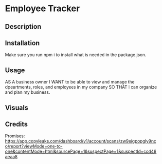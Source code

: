 # Employee Tracker

## Description

## Installation
Make sure you run npm i to install what is needed in the package.json.

## Usage
AS A business owner I WANT to be able to view and manage the dpeartments, roles, and employees in my company SO THAT I can organize and plan my business.

## Visuals

## Credits

Promises: https://app.copyleaks.com/dashboard/v1/account/scans/zw9eigpopgly9nco/report?viewMode=one-to-one&contentMode=html&sourcePage=1&suspectPage=1&suspectId=ccd48aeaa8